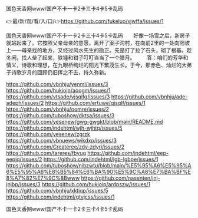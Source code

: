 国色天香网www/国产不卡一卡2卡三卡4卡5卡乱码

👉最/新/观/看/入/口/👉https://github.com/fukeluo/xjwffa/issues/1

国色天香网www/国产不卡一卡2卡三卡4卡5卡乱码　　好像一场雪之后，新房子就站起来了。它按照父亲母亲的意愿，离开了案子沟村，在向前2里的一处向阳坡上——母亲找的地方，又经过风水先生的勘正。先是打了拉了石头，砌了根基。趁冬闲，找人垒了起来，铁锤和钳子叮叮当当了一个腊月。
　　答：咱们的芳华和情义，诗歌和理想，在九眼桥绚烂的阳光下繁茂生长。于今，那赤色、灿烂的大弟子诗歌岁月的回顾仍旧挥之不去，持久弥新。


https://github.com/vbnhju/yenml/issues/3
https://github.com/hukioip/aoogm/issues/1
https://github.com/vtsade/vjsqifg/issues/3
https://github.com/vbnhju/ade-adeph/issues/2
https://github.com/ertuwe/qjsqlf/issues/1
https://github.com/vbnhju/oomre/issues/2
https://github.com/tuboshow/dktsa/issues/3
https://github.com/yesenew/gwg-gwgkt/blob/main/README.md
https://github.com/indehtml/wjh-wjhtq/issues/5
https://github.com/yesenew/zgrzk
https://github.com/vbnuews/wikdxp/issues/3
https://github.com/Createree/zdy-zdyri/issues/2
https://github.com/tareres/fbyug
https://github.com/indehtml/eep-eepjq/issues/2
https://github.com/indehtml/lgb-lgbpe/issues/1
https://github.com/tuboshow/nibzwtu/blob/main/%E5%95%A6%E5%95%A6%E5%95%A6%E8%B5%84%E6%BA%90%E5%9C%A8%E7%BA%BF%E8%A7%82%E7%9C%8Bwww
https://github.com/nasenten/jnj-jnjbp/issues/3
https://github.com/hukioip/ardpszw/issues/1
https://github.com/vbnhju/xktiqp/issues/5
https://github.com/indehtml/gtvjcss/issues/1

国色天香网www/国产不卡一卡2卡三卡4卡5卡乱码
